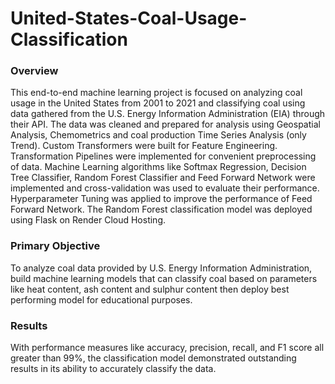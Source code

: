 # **United-States-Coal-Usage-Classification**
### **Overview**

This end-to-end machine learning project is focused on analyzing coal usage in the United States from 2001 to 2021 and classifying coal using data gathered from the U.S. Energy Information Administration (EIA) through their API. The data was cleaned and prepared for analysis using Geospatial Analysis, Chemometrics and coal production Time Series Analysis (only Trend). Custom Transformers were built for Feature Engineering. Transformation Pipelines were implemented for convenient preprocessing of data. Machine Learning algorithms like Softmax Regression, Decision Tree Classifier, Random Forest Classifier and Feed Forward Network were implemented and cross-validation was used to evaluate their performance. Hyperparameter Tuning was applied to improve the performance of Feed Forward Network. The Random Forest classification model was deployed using Flask on Render Cloud Hosting.

### **Primary Objective**

To analyze coal data provided by U.S. Energy Information Administration, build machine learning models that can classify coal based on parameters like heat content, ash content and sulphur content then deploy best performing model for educational purposes.

### **Results**

With performance measures like accuracy, precision, recall, and F1 score all greater than 99%, the classification model demonstrated outstanding results in its ability to accurately classify the data.

